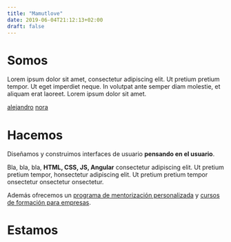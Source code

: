 ```yaml
---
title: "Mamutlove"
date: 2019-06-04T21:12:13+02:00
draft: false
---
```


# Somos
Lorem ipsum dolor sit amet, consectetur adipiscing elit. Ut pretium pretium tempor. Ut eget imperdiet neque. In volutpat ante semper diam molestie, et aliquam erat laoreet. Lorem ipsum dolor sit amet.

[alejandro](http://example.com/ "Descargar CV Alejandro") [nora](http://example.com/ "Descargar CV Nora")

# Hacemos
Diseñamos y construimos interfaces de usuario **pensando en el usuario**. 

Bla, bla, bla, **HTML, CSS, JS, Angular** consectetur adipiscing elit. Ut pretium pretium tempor, honsectetur adipiscing elit. Ut pretium pretium tempor onsectetur onsectetur onsectetur.

Además ofrecemos un [programa de mentorización personalizada](http://example.com/ "Title") y [cursos de formación para empresas](http://example.com/ "Title").

# Estamos